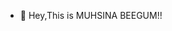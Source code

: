- 👋 Hey,This is MUHSINA BEEGUM!!
<!---
muhsina419/muhsina419 is a ✨ special ✨ repository because its `README.md` (this file) appears on your GitHub profile.
You can click the Preview link to take a look at your changes.
--->

